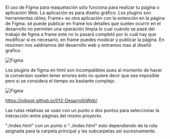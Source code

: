 El uso de Figma para maquetación sólo  funciona para realizar tu pagina o aplicación Web.
La aplicación es para diseño gráfico.
Los plugins  son herramientas útiles; Frame+ es otra aplicación con la extención en la página de Figma.
sé puede publicar en frame los detalles que suelen ocurrir en el desarrollo no permiten una operación limpia lo cual cuándo se pasé del trabajó de figma a frame este no lo pasará completó por lo cuál hay que modificar si es necesario, en frame puedes 
modicar y publicar la página.
En resúmen nos saldríamos del desarrollo web y entramos mas al diseñó grafico. 



![Figma](https://github.com/iviboot/012-DesarrolloWeb/assets/126647369/5782694e-7867-401f-b714-96af7b446b0e)


Los plugins de figma en html son incompatibles pues al momento de hacer la conversion suelen tener errores esto no quiere decir que sea imposible pero si se considera el tiempo es bastante complejo.


![Figma](https://github.com/iviboot/012-DesarrolloWeb/assets/126647369/7866d041-2003-4a36-9440-c9022df59ab8)

https://iviboot.github.io/012-DesarrolloWeb/

Las rutas relativas se usan con un punto o dos puntos para seleccionar la interacción entre páginas del mismo proyecto.

"./index.html" con un punto o "../index.html" esto dependiendo de la ruta asignada para la carpeta principal y las subcarpetas así sucesivamente.
